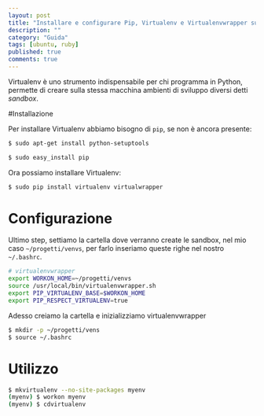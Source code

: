 ```yaml
---
layout: post
title: "Installare e configurare Pip, Virtualenv e Virtualenvwrapper su linux)"
description: ""
category: "Guida"
tags: [ubuntu, ruby]
published: true
comments: true
---
```


Virtualenv è uno strumento indispensabile per chi programma in Python, permette di creare sulla stessa macchina ambienti di sviluppo diversi detti *sandbox*.

#Installazione

Per installare Virtualenv abbiamo bisogno di `pip`, se non è ancora presente:

```bash
$ sudo apt-get install python-setuptools
```

```bash
$ sudo easy_install pip
```

Ora possiamo installare Virtualenv:

```bash
$ sudo pip install virtualenv virtualwrapper
```

# Configurazione

Ultimo step, settiamo la cartella dove verranno create le sandbox, nel mio caso `~/progetti/venvs`, per farlo inseriamo queste righe nel nostro `~/.bashrc`.

```bash
# virtualenvwrapper
export WORKON_HOME=~/progetti/venvs
source /usr/local/bin/virtualenvwrapper.sh
export PIP_VIRTUALENV_BASE=$WORKON_HOME
export PIP_RESPECT_VIRTUALENV=true
```
Adesso creiamo la cartella e inizializziamo virtualenvwrapper

```bash
$ mkdir -p ~/progetti/vens
$ source ~/.bashrc
```

# Utilizzo

```bash
$ mkvirtualenv --no-site-packages myenv
(myenv) $ workon myenv
(myenv) $ cdvirtualenv
```

